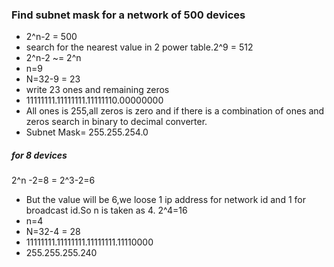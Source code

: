 ### Find subnet mask for a network of 500 devices
* 2^n-2 = 500
* search for the nearest value in 2 power table.2^9 = 512
* 2^n-2 ~= 2^n
* n=9
* N=32-9 = 23
* write 23 ones and remaining zeros
* 11111111.11111111.11111110.00000000
* All ones is 255,all zeros is zero and if there is a combination of ones and zeros search in binary to decimal converter.
* Subnet Mask= 255.255.254.0
##### for 8 devices
2^n -2=8 = 2^3-2=6
* But the value will be 6,we loose 1 ip address for network id and 1 for broadcast id.So n is taken as 4. 2^4=16
* n=4
* N=32-4 = 28
* 11111111.11111111.11111111.11110000
* 255.255.255.240
